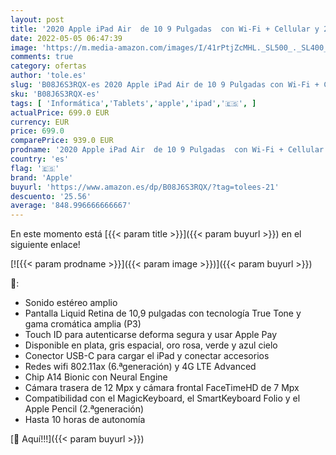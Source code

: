 ```yaml
---
layout: post
title: '2020 Apple iPad Air  de 10 9 Pulgadas  con Wi-Fi + Cellular y 256 GB  - Azul Cielo  4.ª generación '
date: 2022-05-05 06:47:39
image: 'https://m.media-amazon.com/images/I/41rPtjZcMHL._SL500_._SL400_.jpg'
comments: true
category: ofertas
author: 'tole.es'
slug: 'B08J6S3RQX-es 2020 Apple iPad Air de 10 9 Pulgadas con Wi-Fi + Cellular...'
sku: 'B08J6S3RQX-es'
tags: [ 'Informática','Tablets','apple','ipad','🇪🇸', ]
actualPrice: 699.0 EUR
currency: EUR
price: 699.0
comparePrice: 939.0 EUR
prodname: '2020 Apple iPad Air  de 10 9 Pulgadas  con Wi-Fi + Cellular y 256 GB  - Azul Cielo  4.ª generación '
country: 'es'
flag: '🇪🇸'
brand: 'Apple'
buyurl: 'https://www.amazon.es/dp/B08J6S3RQX/?tag=tolees-21'
descuento: '25.56'
average: '848.996666666667'
---
```


En este momento está [{{< param title >}}]({{< param buyurl >}}) en el siguiente enlace!

[![{{< param prodname >}}]({{< param image >}})]({{< param buyurl >}})

🔎:

- Sonido estéreo amplio
- Pantalla Liquid Retina de 10,9 pulgadas con tecnología True Tone y gama cromática amplia (P3)
- Touch ID para autenticarse deforma segura y usar Apple Pay
- Disponible en plata, gris espacial, oro rosa, verde y azul cielo
- Conector USB-C para cargar el iPad y conectar accesorios
- Redes wifi 802.11ax (6.ªgeneración) y 4G LTE Advanced
- Chip A14 Bionic con Neural Engine
- Cámara trasera de 12 Mpx y cámara frontal FaceTimeHD de 7 Mpx
- Compatibilidad con el MagicKeyboard, el SmartKeyboard Folio y el Apple Pencil (2.ªgeneración)
- Hasta 10 horas de autonomía

[🛒 Aquí!!!]({{< param buyurl >}})
